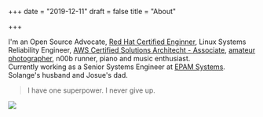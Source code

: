 +++
date = "2019-12-11"
draft = false
title = "About"

+++

I'm an Open Source Advocate, [Red Hat Certified Enginner](https://www.redhat.com/rhtapps/certification/verify/?certId=130-210-537), Linux Systems Reliability Engineer,  [AWS Certified Solutions Architecht - Associate](https://www.certmetrics.com/amazon/public/badge.aspx?i=1&t=c&d=2018-05-17&ci=AWS00507422), [amateur photographer](https://www.flickr.com/photos/informatux/albums), n00b runner, piano and music enthusiast.<br>
  Currently working as a Senior Systems Engineer at [EPAM Systems](https://www.epam.com/). <br>
Solange's husband and Josue's dad.  

> I have one superpower. I never give up.


<img src="img/profile.jpg" class="profile">
